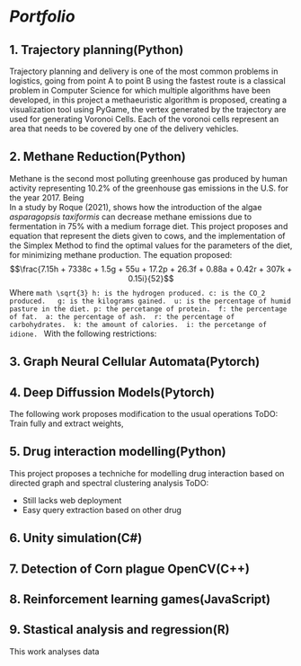# *Portfolio*
## **1. Trajectory planning**(Python)
Trajectory planning and delivery is one of the most common problems in logistics, going from point A to point B using the fastest route is a classical problem in Computer Science for which multiple algorithms have been developed, in this project a methaeuristic algorithm is proposed, creating a visualization tool using PyGame, the vertex generated by the trajectory are used for generating Voronoi Cells.  Each of the voronoi cells represent an area that needs to be covered by one of the delivery vehicles. 
## **2. Methane Reduction**(Python) 
Methane is the second most polluting greenhouse gas produced by human activity representing 10.2% of the greenhouse gas emissions in the U.S. for the year 2017. Being  
In a study by Roque (2021), shows how the introduction of the algae *asparagopsis taxiformis* can decrease methane emissions due to fermentation in 75% with a medium forrage diet. 
This project proposes and equation that represent the diets given to cows, and the implementation of the Simplex Method to find the optimal values for the parameters of the diet, for minimizing methane production. 
The equation proposed: 
$$\frac{7.15h + 7338c + 1.5g + 55u + 17.2p + 26.3f + 0.88a + 0.42r + 307k + 0.15i}{52}$$
Where ```math
\sqrt{3}
h: is the hydrogen produced.
c: is the CO_2 produced.  
g: is the kilograms gained. 
u: is the percentage of humid pasture in the diet.
p: the percetange of protein. 
f: the percentage of fat. 
a: the percentage of ash. 
r: the percentage of carbohydrates. 
k: the amount of calories. 
i: the percetange of idione. ```
With the following restrictions: 

 








## **3. Graph Neural Cellular Automata**(Pytorch)

## **4. Deep Diffussion Models**(Pytorch)
The following work proposes modification to the usual operations 
ToDO: 
Train fully and extract weights,  
## **5. Drug interaction modelling**(Python)
This project proposes a techniche for modelling drug interaction based on directed graph and spectral clustering analysis
ToDO: 
- Still lacks web deployment 
- Easy query extraction based on other drug
## **6. Unity simulation**(C#)

## **7. Detection of Corn plague OpenCV**(C++)

## **8. Reinforcement learning games**(JavaScript)


## **9. Stastical analysis and regression**(R) 
This work analyses data 
